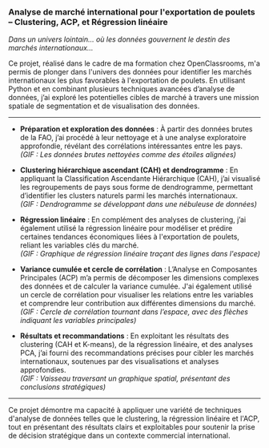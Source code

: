 ### **Analyse de marché international pour l'exportation de poulets – Clustering, ACP, et Régression linéaire**  
*Dans un univers lointain… où les données gouvernent le destin des marchés internationaux…*

Ce projet, réalisé dans le cadre de ma formation chez OpenClassrooms, m'a permis de plonger dans l'univers des données pour identifier les marchés internationaux les plus favorables à l'exportation de poulets. En utilisant Python et en combinant plusieurs techniques avancées d’analyse de données, j’ai exploré les potentielles cibles de marché à travers une mission spatiale de segmentation et de visualisation des données.

---

- **Préparation et exploration des données** : À partir des données brutes de la FAO, j’ai procédé à leur nettoyage et à une analyse exploratoire approfondie, révélant des corrélations intéressantes entre les pays.  
   *(GIF : Les données brutes nettoyées comme des étoiles alignées)*

- **Clustering hiérarchique ascendant (CAH) et dendrogramme** : En appliquant la Classification Ascendante Hiérarchique (CAH), j’ai visualisé les regroupements de pays sous forme de dendrogramme, permettant d’identifier les clusters naturels parmi les marchés internationaux.  
   *(GIF : Dendrogramme se développant dans une nébuleuse de données)*

- **Régression linéaire** : En complément des analyses de clustering, j’ai également utilisé la régression linéaire pour modéliser et prédire certaines tendances économiques liées à l'exportation de poulets, reliant les variables clés du marché.  
   *(GIF : Graphique de régression linéaire traçant des lignes dans l'espace)*

- **Variance cumulée et cercle de corrélation** : L’Analyse en Composantes Principales (ACP) m’a permis de décomposer les dimensions complexes des données et de calculer la variance cumulée. J'ai également utilisé un cercle de corrélation pour visualiser les relations entre les variables et comprendre leur contribution aux différentes dimensions du marché.  
   *(GIF : Cercle de corrélation tournant dans l’espace, avec des flèches indiquant les variables principales)*

- **Résultats et recommandations** : En exploitant les résultats des clustering (CAH et K-means), de la régression linéaire, et des analyses PCA, j’ai fourni des recommandations précises pour cibler les marchés internationaux, soutenues par des visualisations et analyses approfondies.  
   *(GIF : Vaisseau traversant un graphique spatial, présentant des conclusions stratégiques)*

---

Ce projet démontre ma capacité à appliquer une variété de techniques d'analyse de données telles que le clustering, la régression linéaire et l'ACP, tout en présentant des résultats clairs et exploitables pour soutenir la prise de décision stratégique dans un contexte commercial international. 


